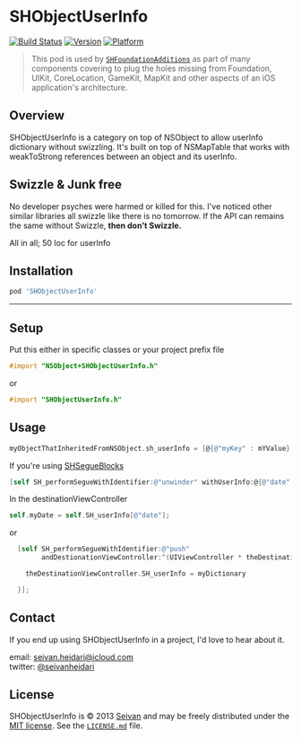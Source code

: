 SHObjectUserInfo
==========
[![Build Status](https://travis-ci.org/seivan/SHObjectUserInfo.png?branch=master)](https://travis-ci.org/seivan/SHObjectUserInfo)
[![Version](https://cocoapod-badges.herokuapp.com/v/SHObjectUserInfo/badge.png)](http://cocoadocs.org/docsets/SHObjectUserInfo)
[![Platform](https://cocoapod-badges.herokuapp.com/p/SHObjectUserInfo/badge.png)](http://cocoadocs.org/docsets/SHObjectUserInfo)

> This pod is used by [`SHFoundationAdditions`](https://github.com/seivan/SHFoundationAdditions) as part of many components covering to plug the holes missing from Foundation, UIKit, CoreLocation, GameKit, MapKit and other aspects of an iOS application's architecture.

Overview
--------

SHObjectUserInfo is a category on top of NSObject to allow userInfo dictionary without swizzling. It's built on top of NSMapTable that works with weakToStrong references between an object and its userInfo. 


Swizzle & Junk free 
-------------------

No developer psyches were harmed or killed for this. I've noticed other similar libraries all swizzle like there is no tomorrow. If the API can remains the same without Swizzle, **then don't Swizzle.**

All in all; 50 loc for userInfo


Installation
------------

```ruby
pod 'SHObjectUserInfo'
```

***

Setup
-----

Put this either in specific classes or your project prefix file

```objective-c
#import "NSObject+SHObjectUserInfo.h"
```

or

```objective-c
#import "SHObjectUserInfo.h"
```

Usage
-----

```objective-c
myObjectThatInheritedFromNSObject.sh_userInfo = [@{@"myKey" : mYValue} mutableCopy];
``` 

If you're using [SHSegueBlocks](http://www.github.com/seivan/SHSegueBlocks)

```objective-c
[self SH_performSegueWithIdentifier:@"unwinder" withUserInfo:@{@"date" : [NSDate date]}];
```

In the destinationViewController

```objective-c
self.myDate = self.SH_userInfo[@"date"];
```

or

```objective-c
  [self SH_performSegueWithIdentifier:@"push" 
        andDestionationViewController:^(UIViewController * theDestinationViewController) {

    theDestinationViewController.SH_userInfo = myDictionary

  }];

```

Contact
-------

If you end up using SHObjectUserInfo in a project, I'd love to hear about it.

email: [seivan.heidari@icloud.com](mailto:seivan.heidari@icloud.com)  
twitter: [@seivanheidari](https://twitter.com/seivanheidari)

## License

SHObjectUserInfo is © 2013 [Seivan](http://www.github.com/seivan) and may be freely
distributed under the [MIT license](http://opensource.org/licenses/MIT).
See the [`LICENSE.md`](https://github.com/seivan/SHObjectUserInfo/blob/master/LICENSE.md) file.